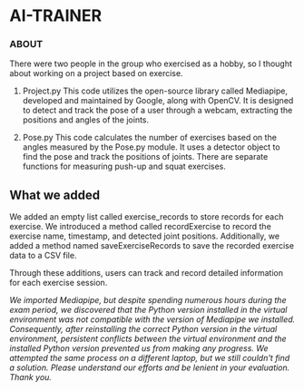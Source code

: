 # AI-TRAINER

### ABOUT 
There were two people in the group who exercised as a hobby, so I thought about working on a project based on exercise.

1. Project.py
   This code utilizes the open-source library called Mediapipe, developed and maintained by Google, along with OpenCV. It is designed to detect and track the pose of a user through a webcam, extracting the positions and angles of the joints.

2. Pose.py
   This code calculates the number of exercises based on the angles measured by the Pose.py module. It uses a detector object to find the pose and track the positions of joints. There are separate functions for measuring push-up and squat exercises.

## What we added
We added an empty list called exercise_records to store records for each exercise. We introduced a method called recordExercise to record the exercise name, timestamp, and detected joint positions. Additionally, we added a method named saveExerciseRecords to save the recorded exercise data to a CSV file.

Through these additions, users can track and record detailed information for each exercise session.



*We imported Mediapipe, but despite spending numerous hours during the exam period, we discovered that the Python version installed in the virtual environment was not compatible with the version of Mediapipe we installed. Consequently, after reinstalling the correct Python version in the virtual environment, persistent conflicts between the virtual environment and the installed Python version prevented us from making any progress. We attempted the same process on a different laptop, but we still couldn't find a solution. Please understand our efforts and be lenient in your evaluation. Thank you.*
